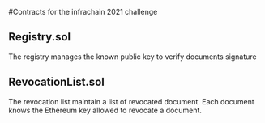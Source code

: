 #Contracts for the infrachain 2021 challenge

## Registry.sol 

The registry manages the known public key to verify documents signature

## RevocationList.sol

The revocation list maintain a list of revocated document. Each document knows the Ethereum key allowed to revocate a document. 
